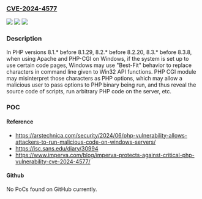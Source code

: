 ### [CVE-2024-4577](https://cve.mitre.org/cgi-bin/cvename.cgi?name=CVE-2024-4577)
![](https://img.shields.io/static/v1?label=Product&message=PHP&color=blue)
![](https://img.shields.io/static/v1?label=Version&message=n%2Fa&color=blue)
![](https://img.shields.io/static/v1?label=Vulnerability&message=CWE-78%20Improper%20Neutralization%20of%20Special%20Elements%20used%20in%20an%20OS%20Command%20('OS%20Command%20Injection')&color=brighgreen)

### Description

In PHP versions 8.1.* before 8.1.29, 8.2.* before 8.2.20, 8.3.* before 8.3.8, when using Apache and PHP-CGI on Windows, if the system is set up to use certain code pages, Windows may use "Best-Fit" behavior to replace characters in command line given to Win32 API functions. PHP CGI module may misinterpret those characters as PHP options, which may allow a malicious user to pass options to PHP binary being run, and thus reveal the source code of scripts, run arbitrary PHP code on the server, etc.

### POC

#### Reference
- https://arstechnica.com/security/2024/06/php-vulnerability-allows-attackers-to-run-malicious-code-on-windows-servers/
- https://isc.sans.edu/diary/30994
- https://www.imperva.com/blog/imperva-protects-against-critical-php-vulnerability-cve-2024-4577/

#### Github
No PoCs found on GitHub currently.


